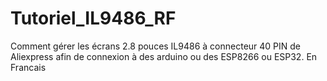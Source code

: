 # Tutoriel_IL9486_RF
Comment gérer les écrans 2.8 pouces IL9486 à connecteur 40  PIN de Aliexpress afin de connexion à des arduino ou des ESP8266 ou ESP32.
En Francais


